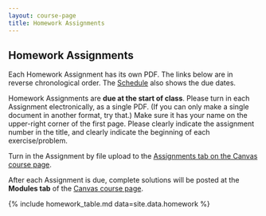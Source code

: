 ```yaml
---
layout: course-page
title: Homework Assignments
---
```


## Homework Assignments

Each Homework Assignment has its own PDF.  The links below are in reverse chronological order.  The [Schedule](assets/general/F25/schedule.pdf) also shows the due dates.

Homework Assignments are **due at the start of class**.  Please turn in each Assignment electronically, as a single PDF.  (If you can only make a single document in another format, try that.)  Make sure it has your name on the upper-right corner of the first page.  Please clearly indicate the assignment number in the title, and clearly indicate the beginning of each exercise/problem.

Turn in the Assignment by file upload to the [Assignments tab on the Canvas course page](https://canvas.alaska.edu/courses/27130).

After each Assignment is due, complete solutions will be posted at the **Modules tab** of the [Canvas course page](https://canvas.alaska.edu/courses/27130).

{% include homework_table.md  data=site.data.homework %}

